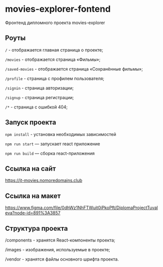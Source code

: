 # movies-explorer-fontend
Фронтенд дипломного проекта movies-explorer

## Роуты
`/` - отображается главная страница о проекте;

`/movies` - отображается страница «Фильмы»;

`/saved-movies` - отображается страница «Сохранённые фильмы»;

`/profile` - страница с профилем пользователя;

`/signin` - страница авторизации;

`/signup` - страница регистрации;

`/*` - страница с ошибкой 404;


## Запуск проекта
`npm install` - установка необходимых зависимостей

`npm run start` — запускает react приложение   

`npm run build` — сборка react-приложения


## Ссылка на сайт
https://jt-movies.nomoredomains.club

## Ссылка на макет
https://www.figma.com/file/0dhWz1NhFTWuit0iPkoPft/DiplomaProjectTuvaleva?node-id=891%3A3857

## Структура проекта
/components - хранятся React-компоненты проекта;

/images - изображения, используемые в проекте;

/vendor - хранятся файлы основного шрифта проекта.

